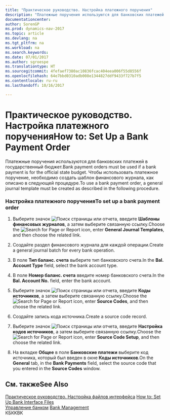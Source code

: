 ```yaml
---
title: "Практическое руководство. Настройка платежного поручения"
description: "Платежные поручения используются для банковских платежей в государственный бюджет. Чтобы использовать платежное поручение, необходимо создать шаблон финансового журнала, как описано в следующей процедуре."
documentationcenter: 
author: SorenGP
ms.prod: dynamics-nav-2017
ms.topic: article
ms.devlang: na
ms.tgt_pltfrm: na
ms.workload: na
ms.search.keywords: 
ms.date: 07/01/2017
ms.author: sgroespe
ms.translationtype: HT
ms.sourcegitcommit: 4fefaef7380ac10836fcac404eea006f55d8556f
ms.openlocfilehash: 64e7bbd0310adb008e1344827ddf9433f727b7f5
ms.contentlocale: ru-ru
ms.lasthandoff: 10/16/2017

---
```

# <a name="how-to-set-up-a-bank-payment-order"></a><span data-ttu-id="7da98-104">Практическое руководство. Настройка платежного поручения</span><span class="sxs-lookup"><span data-stu-id="7da98-104">How to: Set Up a Bank Payment Order</span></span>
<span data-ttu-id="7da98-105">Платежные поручения используются для банковских платежей в государственный бюджет.</span><span class="sxs-lookup"><span data-stu-id="7da98-105">Bank payment orders must be used if a bank payment is for the official state budget.</span></span> <span data-ttu-id="7da98-106">Чтобы использовать платежное поручение, необходимо создать шаблон финансового журнала, как описано в следующей процедуре.</span><span class="sxs-lookup"><span data-stu-id="7da98-106">To use a bank payment order, a general journal template must be created as described in the following procedure.</span></span>  
  
### <a name="to-set-up-a-bank-payment-order"></a><span data-ttu-id="7da98-107">Настройка платежного поручения</span><span class="sxs-lookup"><span data-stu-id="7da98-107">To set up a bank payment order</span></span>  
  
1.  <span data-ttu-id="7da98-108">Выберите значок ![Поиск страницы или отчета](media/ui-search/search_small.png "Значок поиска страницы или отчета"), введите **Шаблоны финансовых журналов**, а затем выберите связанную ссылку.</span><span class="sxs-lookup"><span data-stu-id="7da98-108">Choose the ![Search for Page or Report](media/ui-search/search_small.png "Search for Page or Report icon") icon, enter **General Journal Templates**, and then choose the related link.</span></span>  
  
2.  <span data-ttu-id="7da98-109">Создайте раздел финансового журнала для каждой операции.</span><span class="sxs-lookup"><span data-stu-id="7da98-109">Create a general journal batch for every bank operation.</span></span>  
  
3.  <span data-ttu-id="7da98-110">В поле **Тип баланс. счета** выберите тип банковского счета.</span><span class="sxs-lookup"><span data-stu-id="7da98-110">In the **Bal. Account Type** field, select the bank account type.</span></span>  
  
4.  <span data-ttu-id="7da98-111">В поле **Номер баланс. счета** введите номер банковского счета.</span><span class="sxs-lookup"><span data-stu-id="7da98-111">In the **Bal. Account No.** field, enter the bank account.</span></span>  
  
5.  <span data-ttu-id="7da98-112">Выберите значок ![Поиск страницы или отчета](media/ui-search/search_small.png "Значок поиска страницы или отчета"), введите **Коды источников**, а затем выберите связанную ссылку.</span><span class="sxs-lookup"><span data-stu-id="7da98-112">Choose the ![Search for Page or Report](media/ui-search/search_small.png "Search for Page or Report icon") icon, enter **Source Codes**, and then choose the related link.</span></span>  
  
6.  <span data-ttu-id="7da98-113">Создайте запись кода источника.</span><span class="sxs-lookup"><span data-stu-id="7da98-113">Create a source code record.</span></span>  
  
7.  <span data-ttu-id="7da98-114">Выберите значок ![Поиск страницы или отчета](media/ui-search/search_small.png "Значок поиска страницы или отчета"), введите **Настройка кодов источников**, а затем выберите связанную ссылку.</span><span class="sxs-lookup"><span data-stu-id="7da98-114">Choose the ![Search for Page or Report](media/ui-search/search_small.png "Search for Page or Report icon") icon, enter **Source Code Setup**, and then choose the related link.</span></span>  
  
8.  <span data-ttu-id="7da98-115">На вкладке **Общее** в поле **Банковские платежи** выберите код источника, который был введен в окне **Коды источников**.</span><span class="sxs-lookup"><span data-stu-id="7da98-115">On the **General** tab, in the **Bank Payments** field, select the source code that you entered in the **Source Codes** window.</span></span>  
  
## <a name="see-also"></a><span data-ttu-id="7da98-116">См. также</span><span class="sxs-lookup"><span data-stu-id="7da98-116">See Also</span></span>  
 <span data-ttu-id="7da98-117">[Практическое руководство. Настройка файлов интерфейса](assetId:///e960b140-df19-4ff4-bcfa-5a034ceb4b53) </span><span class="sxs-lookup"><span data-stu-id="7da98-117">[How to: Set Up Bank Interface Files](assetId:///e960b140-df19-4ff4-bcfa-5a034ceb4b53) </span></span>  
 <span data-ttu-id="7da98-118">[Управление банком](bank-management.md) </span><span class="sxs-lookup"><span data-stu-id="7da98-118">[Bank Management](bank-management.md) </span></span>  
 <span data-ttu-id="7da98-119">КБК</span><span class="sxs-lookup"><span data-stu-id="7da98-119">KBK</span></span>
